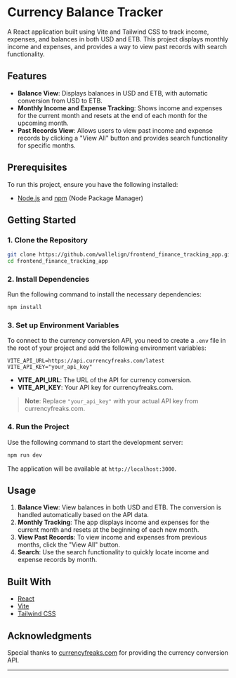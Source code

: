 # Currency Balance Tracker

A React application built using Vite and Tailwind CSS to track income, expenses, and balances in both USD and ETB. This project displays monthly income and expenses, and provides a way to view past records with search functionality.

## Features

- **Balance View**: Displays balances in USD and ETB, with automatic conversion from USD to ETB.
- **Monthly Income and Expense Tracking**: Shows income and expenses for the current month and resets at the end of each month for the upcoming month.
- **Past Records View**: Allows users to view past income and expense records by clicking a "View All" button and provides search functionality for specific months.

## Prerequisites

To run this project, ensure you have the following installed:

- [Node.js](https://nodejs.org/) and [npm](https://www.npmjs.com/) (Node Package Manager)

## Getting Started

### 1. Clone the Repository

```bash
git clone https://github.com/wallelign/frontend_finance_tracking_app.git
cd frontend_finance_tracking_app
```

### 2. Install Dependencies

Run the following command to install the necessary dependencies:

```bash
npm install
```

### 3. Set up Environment Variables

To connect to the currency conversion API, you need to create a `.env` file in the root of your project and add the following environment variables:

```env
VITE_API_URL=https://api.currencyfreaks.com/latest
VITE_API_KEY="your_api_key"
```

- **VITE_API_URL**: The URL of the API for currency conversion.
- **VITE_API_KEY**: Your API key for currencyfreaks.com.

> **Note**: Replace `"your_api_key"` with your actual API key from currencyfreaks.com.

### 4. Run the Project

Use the following command to start the development server:

```bash
npm run dev
```

The application will be available at `http://localhost:3000`.

## Usage

1. **Balance View**: View balances in both USD and ETB. The conversion is handled automatically based on the API data.
2. **Monthly Tracking**: The app displays income and expenses for the current month and resets at the beginning of each new month.
3. **View Past Records**: To view income and expenses from previous months, click the "View All" button.
4. **Search**: Use the search functionality to quickly locate income and expense records by month.

## Built With

- [React](https://reactjs.org/)
- [Vite](https://vitejs.dev/)
- [Tailwind CSS](https://tailwindcss.com/)

## Acknowledgments

Special thanks to [currencyfreaks.com](https://currencyfreaks.com/) for providing the currency conversion API.

---

